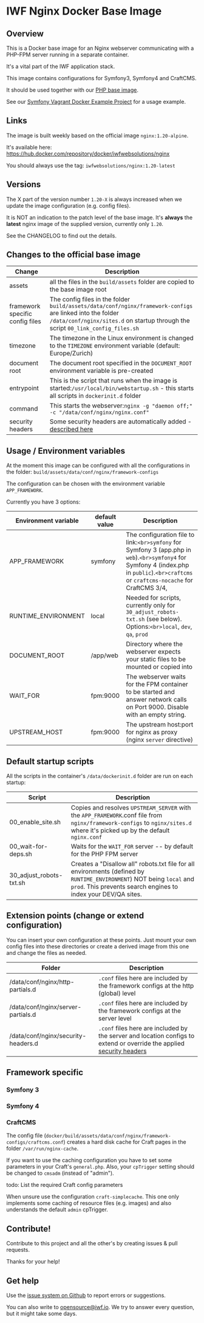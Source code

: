 # IWF Nginx Docker Base Image

## Overview

This is a Docker base image for an Nginx webserver communicating with a PHP-FPM server running in a separate
container.

It's a vital part of the IWF application stack.

This image contains configurations for Symfony3, Symfony4 and CraftCMS.

It should be used together with our [PHP base image](https://hub.docker.com/repository/docker/iwfwebsolutions/phpfpm).

See our [Symfony Vagrant Docker Example Project](https://github.com/iwf-web/symfony-vagrant-docker-example) for a usage example.

## Links

The image is built weekly based on the official image `nginx:1.20-alpine`.

It's available here: https://hub.docker.com/repository/docker/iwfwebsolutions/nginx

You should always use the tag: `iwfwebsolutions/nginx:1.20-latest`

## Versions

The X part of the version number `1.20-X` is always increased when we update the image configuration (e.g. config files).

It is NOT an indication to the patch level of the base image. It's **always** the **latest** nginx image of the supplied version,
currently only `1.20`.

See the CHANGELOG to find out the details.

## Changes to the official base image

| Change                          | Description                                                                                                                                                                                   |
| ------------------------------- |-----------------------------------------------------------------------------------------------------------------------------------------------------------------------------------------------|
| assets                          | all the files in the `build/assets` folder are copied to the base image root                                                                                                                  |
| framework specific config files | The config files in the folder `build/assets/data/conf/nginx/framework-configs` are linked into the folder `/data/conf/nginx/sites.d` on startup through the script `00_link_config_files.sh` |
| timezone                        | The timezone in the Linux environment is changed to the `TIMEZONE` environment variable (default: Europe/Zurich)                                                                              |
| document root                   | The document root specified in the `DOCUMENT_ROOT` environment variable is pre-created                                                                                                        |
| entrypoint                      | This is the script that runs when the image is started:`/usr/local/bin/webstartup.sh` - this starts all scripts in `dockerinit.d` folder                                                      |
| command                         | This starts the webserver:`nginx -g "daemon off;" -c "/data/conf/nginx/nginx.conf"`                                                                                                           |
| security headers                | Some security headers are automatically added - [described here](security-headers.md)                                                                                                         |

## Usage / Environment variables

At the moment this image can be configured with all the configurations in the folder: `build/assets/data/conf/nginx/framework-configs`

The configuration can be chosen with the environment variable `APP_FRAMEWORK`.

Currently you have 3 options:

| Environment variable | default value | Description                                                                                                                                                                                           |
| -------------------- | ------------- | ----------------------------------------------------------------------------------------------------------------------------------------------------------------------------------------------------- |
| APP_FRAMEWORK        | symfony       | The configuration file to link:`<br>symfony` for Symfony 3 (app.php in `web`).`<br>symfony4` for Symfony 4 (index.php in `public`).`<br>craftcms` or `craftcms-nocache` for CraftCMS 3/4, |
| RUNTIME_ENVIRONMENT  | local         | Needed for scripts, currently only for `30_adjust_robots-txt.sh` (see below). Options:`<br>local`, `dev`, `qa`, `prod`                                                                      |
| DOCUMENT_ROOT        | /app/web      | Directory where the webserver expects your static files to be mounted or copied into                                                                                                                  |
| WAIT_FOR             | fpm:9000      | The webserver waits for the FPM container to be started and answer network calls on Port 9000. Disable with an empty string.                                                                          |
| UPSTREAM_HOST        | fpm:9000      | The upstream host:port for nginx as proxy (nginx `server` directive)                                                                                                                                |

## Default startup scripts

All the scripts in the container's `/data/dockerinit.d` folder are run on each startup:

| Script                  | Description                                                                                                                                                                                   |
| ----------------------- | --------------------------------------------------------------------------------------------------------------------------------------------------------------------------------------------- |
| 00_enable_site.sh       | Copies and resolves `UPSTREAM_SERVER` with the `APP_FRAMEWORK`.conf file from `nginx/framework-configs` to `nginx/sites.d` where it's picked up by the default `nginx.conf`         |
| 00_wait-for-deps.sh     | Waits for the `WAIT_FOR` server -- by default for the PHP FPM server                                                                                                                        |
| 30_adjust_robots-txt.sh | Creates a "Disallow all" robots.txt file for all environments (defined by `RUNTIME_ENVIRONMENT`) NOT being `local` and `prod`. This prevents search engines to index your DEV/QA sites. |

## Extension points (change or extend configuration)

You can insert your own configuration at these points. Just mount your own config files into these directories or create a derived image from this one and change the files as needed.

| Folder                              | Description                                                                                                                                  |
| ----------------------------------- |----------------------------------------------------------------------------------------------------------------------------------------------|
| /data/conf/nginx/http-partials.d    | `.conf` files here are included by the framework configs at the http (global) level                                                          |
| /data/conf/nginx/server-partials.d  | `.conf` files here are included by the framework configs at the server level                                                                 |
| /data/conf/nginx/security-headers.d | `.conf` files here are included by the server and location configs to extend or override the applied [security headers](security-headers.md) |

## Framework specific

### Symfony 3

### Symfony 4

### CraftCMS

The config file (`docker/build/assets/data/conf/nginx/framework-configs/craftcms.conf`) creates a hard disk cache for Craft pages
in the folder `/var/run/nginx-cache`.

If you want to use the caching configuration you have to set some parameters in your Craft's `general.php`.
Also, your `cpTrigger` setting should be changed to `cmsadm` (instead of "admin").

todo: List the required Craft config parameters

When unsure use the configuration `craft-simplecache`. This one only implements some caching of resource files (e.g. images) and also understands the default `admin` cpTrigger.

## Contribute!

Contribute to this project and all the other's by creating issues & pull requests.

Thanks for your help!

## Get help

Use the [issue system on Github](https://github.com/iwf-web/docker-nginx) to report errors or suggestions.

You can also write to opensource@iwf.io. We try to answer every question, but it might take some days.
